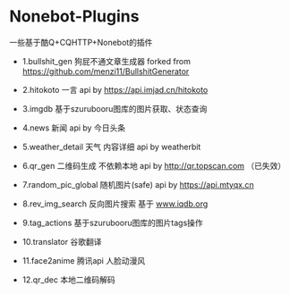 # Nonebot-Plugins
一些基于酷Q+CQHTTP+Nonebot的插件

* 1.bullshit_gen 狗屁不通文章生成器 forked from https://github.com/menzi11/BullshitGenerator

* 2.hitokoto 一言 api by https://api.imjad.cn/hitokoto

* 3.imgdb 基于szurubooru图库的图片获取、状态查询

* 4.news 新闻 api by 今日头条

* 5.weather_detail 天气 内容详细 api by weatherbit 

* 6.qr_gen 二维码生成 不依赖本地 api by http://qr.topscan.com （已失效）

* 7.random_pic_global 随机图片(safe) api by https://api.mtyqx.cn

* 8.rev_img_search 反向图片搜索 基于 www.iqdb.org

* 9.tag_actions 基于szurubooru图库的图片tags操作

* 10.translator 谷歌翻译

* 11.face2anime 腾讯api 人脸动漫风

* 12.qr_dec 本地二维码解码
